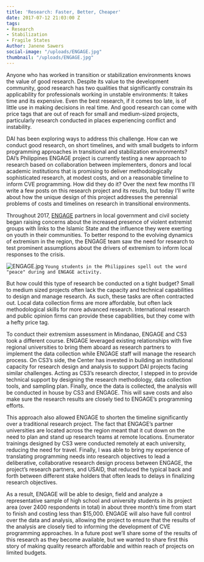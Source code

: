 ```yaml
---
title: 'Research: Faster, Better, Cheaper'
date: 2017-07-12 21:03:00 Z
tags:
- Research
- Stabilization
- Fragile States
Author: Janene Sawers
social-image: "/uploads/ENGAGE.jpg"
thumbnail: "/uploads/ENGAGE.jpg"
---
```


Anyone who has worked in transition or stabilization environments knows the value of good research. Despite its value to the development community, good research has two qualities that significantly constrain its applicability for professionals working in unstable environments: It takes time and its expensive. Even the best research, if it comes too late, is of little use in making decisions in real time. And good research can come with price tags that are out of reach for small and medium-sized projects, particularly research conducted in places experiencing conflict and instability.

DAI has been exploring ways to address this challenge. How can we conduct good research, on short timelines, and with small budgets to inform programming approaches in transitional and stabilization environments? DAI’s Philippines ENGAGE project is currently testing a new approach to research based on collaboration between implementers, donors and local academic institutions that is promising to deliver methodologically sophisticated research, at modest costs, and on a reasonable timeline to inform CVE programming. How did they do it? Over the next few months I’ll write a few posts on this research project and its results, but today I’ll write about how the unique design of this project addresses the perennial problems of costs and timelines on research in transitional environments.

Throughout 2017, [ENGAGE](https://www.dai.com/our-work/projects/philippines-enhancing-governance-accountability-and-engagement-engage) partners in local government and civil society began raising concerns about the increased presence of violent extremist groups with links to the Islamic State and the influence they were exerting on youth in their communities. To better respond to the evolving dynamics of extremism in the region, the ENGAGE team saw the need for research to test prominent assumptions about the drivers of extremism to inform local responses to the crisis.

![ENGAGE.jpg](/uploads/ENGAGE.jpg)
`Young students in the Philippines spell out the word "peace" during and ENGAGE activity.`

But how could this type of research be conducted on a tight budget? Small to medium sized projects often lack the capacity and technical capabilities to design and manage research. As such, these tasks are often contracted out. Local data collection firms are more affordable, but often lack methodological skills for more advanced research. International research and public opinion firms can provide these capabilities, but they come with a hefty price tag. 

To conduct their extremism assessment in Mindanao, ENGAGE and CS3 took a different course. ENGAGE leveraged existing relationships with five regional universities to bring them aboard as research partners to implement the data collection while ENGAGE staff will manage the research process. On CS3’s side, the Center has invested in building an institutional capacity for research design and analysis to support DAI projects facing similar challenges. Acting as CS3’s research director, I stepped in to provide technical support by designing the research methodology, data collection tools, and sampling plan. Finally, once the data is collected, the analysis will be conducted in house by CS3 and ENGAGE. This will save costs and also make sure the research results are closely tied to ENGAGE’s programming efforts. 

This approach also allowed ENGAGE to shorten the timeline significantly over a traditional research project. The fact that ENGAGE’s partner universities are located across the region meant that it cut down on the need to plan and stand up research teams at remote locations. Enumerator trainings designed by CS3 were conducted remotely at each university, reducing the need for travel. Finally, I was able to bring my experience of translating programming needs into research objectives to lead a deliberative, collaborative research design process between ENGAGE, the project’s research partners, and USAID, that reduced the typical back and forth between different stake holders that often leads to delays in finalizing research objectives.

As a result, ENGAGE will be able to design, field and analyze a representative sample of high school and university students in its project area (over 2400 respondents in total) in about three month’s time from start to finish and costing less than $15,000. ENGAGE will also have full control over the data and analysis, allowing the project to ensure that the results of the analysis are closely tied to informing the development of CVE programming approaches. In a future post we’ll share some of the results of this research as they become available, but we wanted to share first this story of making quality research affordable and within reach of projects on limited budgets. 
